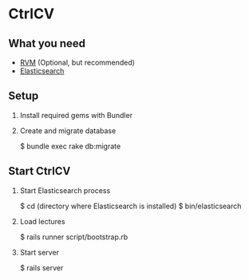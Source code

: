 CtrlCV
======

## What you need

  - [RVM](http://rvm.io) (Optional, but recommended)
  - [Elasticsearch](http://www.elasticsearch.org/)

## Setup

  1. Install required gems with Bundler

  2. Create and migrate database

        $ bundle exec rake db:migrate

## Start CtrlCV

  1. Start Elasticsearch process

        $ cd (directory where Elasticsearch is installed)
        $ bin/elasticsearch

  2. Load lectures

        $ rails runner script/bootstrap.rb

  3. Start server

        $ rails server

